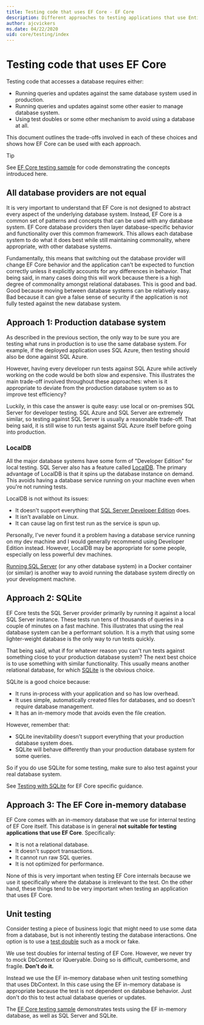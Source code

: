 ```yaml
---
title: Testing code that uses EF Core - EF Core
description: Different approaches to testing applications that use Entity Framework Core
author: ajcvickers
ms.date: 04/22/2020
uid: core/testing/index
---
```

# Testing code that uses EF Core

Testing code that accesses a database requires either:

* Running queries and updates against the same database system used in production.
* Running queries and updates against some other easier to manage database system.
* Using test doubles or some other mechanism to avoid using a database at all.

This document outlines the trade-offs involved in each of these choices and shows how EF Core can be used with each approach.

> [!TIP]
> See [EF Core testing sample](xref:core/testing/testing-sample) for code demonstrating the concepts introduced here.

## All database providers are not equal

It is very important to understand that EF Core is not designed to abstract every aspect of the underlying database system.
Instead, EF Core is a common set of patterns and concepts that can be used with any database system.
EF Core database providers then layer database-specific behavior and functionality over this common framework.
This allows each database system to do what it does best while still maintaining commonality, where appropriate, with other database systems.

Fundamentally, this means that switching out the database provider will change EF Core behavior and the application can't be expected to function correctly unless it explicitly accounts for any differences in behavior.
That being said, in many cases doing this will work because there is a high degree of commonality amongst relational databases.
This is good and bad.
Good because moving between database systems can be relatively easy.
Bad because it can give a false sense of security if the application is not fully tested against the new database system.

## Approach 1: Production database system

As described in the previous section, the only way to be sure you are testing what runs in production is to use the same database system.
For example, if the deployed application uses SQL Azure, then testing should also be done against SQL Azure.

However, having every developer run tests against SQL Azure while actively working on the code would be both slow and expensive.
This illustrates the main trade-off involved throughout these approaches: when is it appropriate to deviate from the production database system so as to improve test efficiency?

Luckily, in this case the answer is quite easy: use local or on-premises SQL Server for developer testing.
SQL Azure and SQL Server are extremely similar, so testing against SQL Server is usually a reasonable trade-off.
That being said, it is still wise to run tests against SQL Azure itself before going into production.

### LocalDB

All the major database systems have some form of "Developer Edition" for local testing.
SQL Server also has a feature called [LocalDB](/sql/database-engine/configure-windows/sql-server-express-localdb).
The primary advantage of LocalDB is that it spins up the database instance on demand.
This avoids having a database service running on your machine even when you're not running tests.

LocalDB is not without its issues:

* It doesn't support everything that [SQL Server Developer Edition](/sql/sql-server/editions-and-components-of-sql-server-version-15?view=sql-server-ver15&preserve-view=true) does.
* It isn't available on Linux.
* It can cause lag on first test run as the service is spun up.

Personally, I've never found it a problem having a database service running on my dev machine and I would generally recommend using Developer Edition instead.
However, LocalDB may be appropriate for some people, especially on less powerful dev machines.

[Running SQL Server](/sql/linux/quickstart-install-connect-docker) (or any other database system) in a Docker container (or similar) is another way to avoid running the database system directly on your development machine.

## Approach 2: SQLite

EF Core tests the SQL Server provider primarily by running it against a local SQL Server instance.
These tests run tens of thousands of queries in a couple of minutes on a fast machine.
This illustrates that using the real database system can be a performant solution.
It is a myth that using some lighter-weight database is the only way to run tests quickly.

That being said, what if for whatever reason you can't run tests against something close to your production database system?
The next best choice is to use something with similar functionality.
This usually means another relational database, for which [SQLite](https://sqlite.org/index.html) is the obvious choice.

SQLite is a good choice because:

* It runs in-process with your application and so has low overhead.
* It uses simple, automatically created files for databases, and so doesn't require database management.
* It has an in-memory mode that avoids even the file creation.

However, remember that:

* SQLite inevitability doesn't support everything that your production database system does.
* SQLite will behave differently than your production database system for some queries.

So if you do use SQLite for some testing, make sure to also test against your real database system.

See [Testing with SQLite](xref:core/testing/sqlite) for EF Core specific guidance.

## Approach 3: The EF Core in-memory database

EF Core comes with an in-memory database that we use for internal testing of EF Core itself.
This database is in general **not suitable for testing applications that use EF Core**. Specifically:

* It is not a relational database.
* It doesn't support transactions.
* It cannot run raw SQL queries.
* It is not optimized for performance.

None of this is very important when testing EF Core internals because we use it specifically where the database is irrelevant to the test.
On the other hand, these things tend to be very important when testing an application that uses EF Core.

## Unit testing

Consider testing a piece of business logic that might need to use some data from a database, but is not inherently testing the database interactions.
One option is to use a [test double](https://en.wikipedia.org/wiki/Test_double) such as a mock or fake.

We use test doubles for internal testing of EF Core.
However, we never try to mock DbContext or IQueryable.
Doing so is difficult, cumbersome, and fragile.
**Don't do it.**

Instead we use the EF in-memory database when unit testing something that uses DbContext.
In this case using the EF in-memory database is appropriate because the test is not dependent on database behavior.
Just don't do this to test actual database queries or updates.

The [EF Core testing sample](xref:core/testing/testing-sample) demonstrates tests using the EF in-memory database, as well as SQL Server and SQLite.
